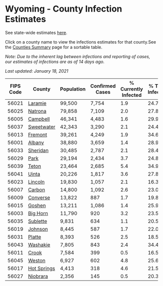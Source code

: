 # Wyoming - County Infection Estimates

See state-wide estimates [here](/infections/us-wy).

Click on a county name to view the infections estimates for that county.See the [Counties Summary](/infections/summary-counties) page for a sortable table.

*Note: Due to the inherent lag between infections and reporting of cases, our estimates of infections are as of 14 days ago.*

*Last updated: January 18, 2021*

|   FIPS Code |                     County |   Population |   Confirmed Cases |   % Currently Infected |   % Total Infected |
|-------------|----------------------------|--------------|-------------------|------------------------|--------------------|
|       56021 |         [Laramie](laramie) |       99,500 |             7,754 |                    1.9 |               24.7 |
|       56025 |         [Natrona](natrona) |       79,858 |             7,109 |                    2.0 |               27.8 |
|       56005 |       [Campbell](campbell) |       46,341 |             4,483 |                    1.6 |               29.9 |
|       56037 |   [Sweetwater](sweetwater) |       42,343 |             3,290 |                    2.1 |               24.4 |
|       56013 |         [Fremont](fremont) |       39,261 |             4,249 |                    1.9 |               34.6 |
|       56001 |           [Albany](albany) |       38,880 |             3,659 |                    1.4 |               28.9 |
|       56033 |       [Sheridan](sheridan) |       30,485 |             2,787 |                    2.1 |               28.4 |
|       56029 |               [Park](park) |       29,194 |             2,434 |                    3.7 |               24.8 |
|       56039 |             [Teton](teton) |       23,464 |             2,685 |                    5.4 |               34.9 |
|       56041 |             [Uinta](uinta) |       20,226 |             1,817 |                    3.6 |               27.8 |
|       56023 |         [Lincoln](lincoln) |       19,830 |             1,057 |                    2.1 |               16.3 |
|       56007 |           [Carbon](carbon) |       14,800 |             1,092 |                    2.6 |               23.0 |
|       56009 |       [Converse](converse) |       13,822 |               887 |                    1.7 |               19.8 |
|       56015 |           [Goshen](goshen) |       13,211 |             1,086 |                    1.4 |               25.9 |
|       56003 |       [Big Horn](big-horn) |       11,790 |               920 |                    3.2 |               23.5 |
|       56035 |       [Sublette](sublette) |        9,831 |               634 |                    1.1 |               20.5 |
|       56019 |         [Johnson](johnson) |        8,445 |               587 |                    1.7 |               22.0 |
|       56031 |           [Platte](platte) |        8,393 |               526 |                    2.5 |               18.5 |
|       56043 |       [Washakie](washakie) |        7,805 |               843 |                    2.4 |               34.4 |
|       56011 |             [Crook](crook) |        7,584 |               399 |                    0.5 |               16.5 |
|       56045 |           [Weston](weston) |        6,927 |               602 |                    4.8 |               25.6 |
|       56017 | [Hot Springs](hot-springs) |        4,413 |               318 |                    4.6 |               21.5 |
|       56027 |       [Niobrara](niobrara) |        2,356 |               145 |                    0.5 |               20.3 |